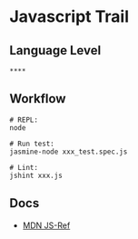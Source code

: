 Javascript Trail
================

Language Level
--------------

`****`

Workflow
--------

    # REPL:
    node
    
    # Run test:
    jasmine-node xxx_test.spec.js
    
    # Lint:
    jshint xxx.js

Docs
----

- [MDN JS-Ref](https://developer.mozilla.org/en-US/docs/Web/JavaScript/Reference "JavaScript Reference - Mozilla Developer Network")
